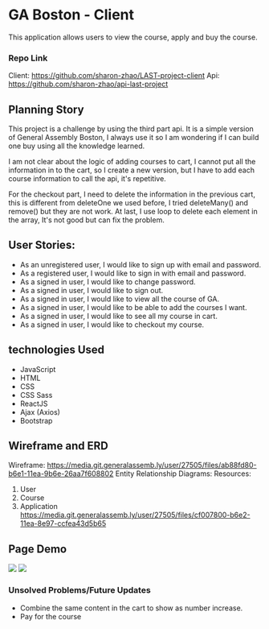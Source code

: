 # GA Boston - Client
This application allows users to view the course, apply and buy the course.

### Repo Link
Client: https://github.com/sharon-zhao/LAST-project-client
Api: https://github.com/sharon-zhao/api-last-project

## Planning Story
This project is a challenge by using the third part api. It is a simple version of General Assembly Boston, I always use it so I am wondering if I can build one buy using all the knowledge learned.

I am not clear about the logic of adding courses to cart, I cannot put all the information in to the cart, so I create a new version, but I have to add each course information to call the api, it's repetitive.

For the checkout part, I need to delete the information in the previous cart, this is different from deleteOne we used before, I tried deleteMany() and remove() but they are not work. At last, I use loop to delete each element in the array, It's not good but can fix the problem.

## User Stories:
- As an unregistered user, I would like to sign up with email and password.
- As a registered user, I would like to sign in with email and password.
- As a signed in user, I would like to change password.
- As a signed in user, I would like to sign out.
- As a signed in user, I would like to view all the course of GA.
- As a signed in user, I would like to be able to add the courses I want.
- As a signed in user, I would like to see all my course in cart.
- As a signed in user, I would like to checkout my course.

## technologies Used

- JavaScript
- HTML
- CSS
- CSS Sass
- ReactJS
- Ajax (Axios)
- Bootstrap

## Wireframe and ERD
Wireframe:
https://media.git.generalassemb.ly/user/27505/files/ab88fd80-b6e1-11ea-9b6e-26aa7f608802
Entity Relationship Diagrams:
Resources:
  1. User
  2. Course
  3. Application
https://media.git.generalassemb.ly/user/27505/files/cf007800-b6e2-11ea-8e97-ccfea43d5b65

## Page Demo
![](https://user-images.githubusercontent.com/62820094/85748705-4380ea00-b6d6-11ea-81af-4a85a4cec42a.png)
![](https://user-images.githubusercontent.com/62820094/85748855-5b586e00-b6d6-11ea-99a4-0f5bd2472519.png)

### Unsolved Problems/Future Updates
- Combine the same content in the cart to show as number increase.
- Pay for the course
